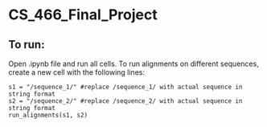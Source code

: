 # CS_466_Final_Project
## To run: 
Open .ipynb file and run all cells. To run alignments on different sequences, create a new cell with the following lines:

`s1 = "/sequence_1/" #replace /sequence_1/ with actual sequence in string format`\
`s2 = "/sequence_2/" #replace /sequence_2/ with actual sequence in string format`\
`run_alignments(s1, s2)`
